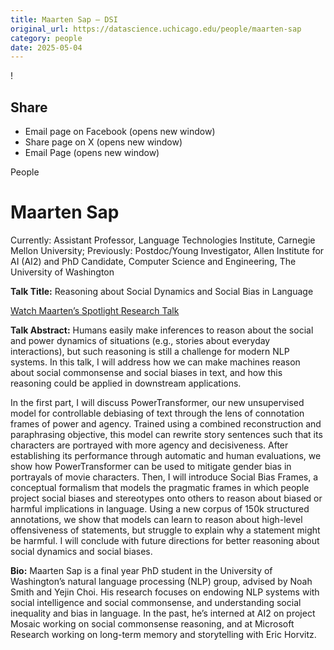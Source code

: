 ```yaml
---
title: Maarten Sap – DSI
original_url: https://datascience.uchicago.edu/people/maarten-sap
category: people
date: 2025-05-04
---
```


<!-- Table-like structure detected -->

!

## Share

* Email page on Facebook (opens new window)
* Share page on X (opens new window)
* Email Page (opens new window)

<!-- Table-like structure detected -->

People

# Maarten Sap

Currently: Assistant Professor, Language Technologies Institute, Carnegie Mellon University; Previously: Postdoc/Young Investigator, Allen Institute for AI (AI2) and PhD Candidate, Computer Science and Engineering, The University of Washington

**Talk Title:** Reasoning about Social Dynamics and Social Bias in Language

[Watch Maarten’s Spotlight Research Talk](https://www.youtube.com/watch?v=VHIEl01UFss&list=PL0IrIAIuK93H0cbSgTHNEroKJTamJMuGV&index=8)

**Talk Abstract:** Humans easily make inferences to reason about the social and power dynamics of situations (e.g., stories about everyday interactions), but such reasoning is still a challenge for modern NLP systems. In this talk, I will address how we can make machines reason about social commonsense and social biases in text, and how this reasoning could be applied in downstream applications.

In the first part, I will discuss PowerTransformer, our new unsupervised model for controllable debiasing of text through the lens of connotation frames of power and agency. Trained using a combined reconstruction and paraphrasing objective, this model can rewrite story sentences such that its characters are portrayed with more agency and decisiveness. After establishing its performance through automatic and human evaluations, we show how PowerTransformer can be used to mitigate gender bias in portrayals of movie characters. Then, I will introduce Social Bias Frames, a conceptual formalism that models the pragmatic frames in which people project social biases and stereotypes onto others to reason about biased or harmful implications in language. Using a new corpus of 150k structured annotations, we show that models can learn to reason about high-level offensiveness of statements, but struggle to explain why a statement might be harmful. I will conclude with future directions for better reasoning about social dynamics and social biases.

**Bio:** Maarten Sap is a final year PhD student in the University of Washington’s natural language processing (NLP) group, advised by Noah Smith and Yejin Choi. His research focuses on endowing NLP systems with social intelligence and social commonsense, and understanding social inequality and bias in language. In the past, he’s interned at AI2 on project Mosaic working on social commonsense reasoning, and at Microsoft Research working on long-term memory and storytelling with Eric Horvitz.
